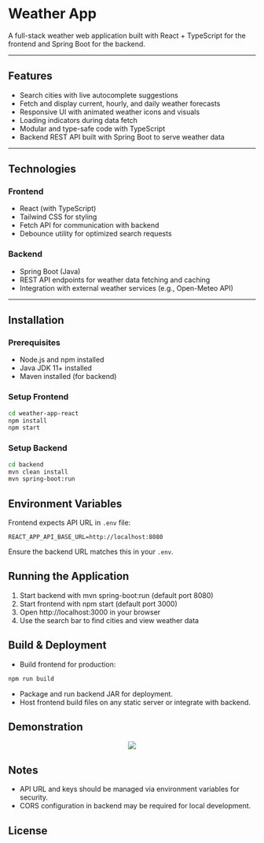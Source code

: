 # Weather App

A full-stack weather web application built with React + TypeScript for the frontend and Spring Boot for the backend.

---

## Features

- Search cities with live autocomplete suggestions
- Fetch and display current, hourly, and daily weather forecasts
- Responsive UI with animated weather icons and visuals
- Loading indicators during data fetch
- Modular and type-safe code with TypeScript
- Backend REST API built with Spring Boot to serve weather data

---

## Technologies

### Frontend

- React (with TypeScript)
- Tailwind CSS for styling
- Fetch API for communication with backend
- Debounce utility for optimized search requests

### Backend

- Spring Boot (Java)
- REST API endpoints for weather data fetching and caching
- Integration with external weather services (e.g., Open-Meteo API)

---

## Installation

### Prerequisites

- Node.js and npm installed
- Java JDK 11+ installed
- Maven installed (for backend)

### Setup Frontend

```bash
cd weather-app-react
npm install
npm start
```

### Setup Backend

```bash
cd backend
mvn clean install
mvn spring-boot:run
```

## Environment Variables
Frontend expects API URL in `.env` file:
```env
REACT_APP_API_BASE_URL=http://localhost:8080
```
Ensure the backend URL matches this in your `.env`.

## Running the Application

1. Start backend with mvn spring-boot:run (default port 8080)
2. Start frontend with npm start (default port 3000)
3. Open http://localhost:3000 in your browser
4. Use the search bar to find cities and view weather data

## Build & Deployment
- Build frontend for production:

```bash
npm run build
```

- Package and run backend JAR for deployment.
- Host frontend build files on any static server or integrate with backend.

## Demonstration

<p align="center">
<img src="https://github.com/user-attachments/assets/180df64b-fbbe-40b1-b5ca-2ef2db861ddb">
</p>

## Notes

- API URL and keys should be managed via environment variables for security.
- CORS configuration in backend may be required for local development.

## License
